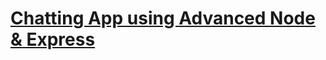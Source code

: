 # [Chatting App using Advanced Node & Express](https://www.freecodecamp.org/learn/quality-assurance/advanced-node-and-express/)
